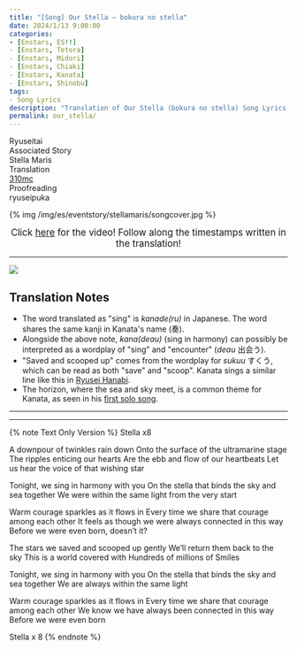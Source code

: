 ```yaml
---
title: "[Song] Our Stella – bokura no stella"
date: 2024/1/13 9:00:00
categories:
- [Enstars, ES!!]
- [Enstars, Tetora]
- [Enstars, Midori]
- [Enstars, Chiaki]
- [Enstars, Kanata]
- [Enstars, Shinobu]
tags:
- Song Lyrics
description: "Translation of Our Stella (bokura no stella) Song Lyrics by 310mc. By Ryuseitai from the Climax Event Stella Maris."
permalink: our_stella/
---
```

<div class="three-wrapper" style="--storyColor:#965e7d;--storyColor-rgb:150,94,125;--storyColor-h:326.8;--storyColor-s: 23%;--storyColor-l:47.8%;">
    <div class="info-area">
        <div class="info">
            <div class="info-item characters">
                <div class="label">
                    Ryuseitai
                </div>
                <div class="value">
                <a href="/categories/Enstars/Kanata" character="Kanata"></a>
                <a href="/categories/Enstars/Tetora" character="Tetora"></a>
                <a href="/categories/Enstars/Chiaki" character="Chiaki"></a>
                <a href="/categories/Enstars/Midori" character="Midori"></a>
                <a href="/categories/Enstars/Shinobu" character="Shinobu"></a>
                </div>
            </div>
            <div class="info-item one">
                <div class="label">
                    Associated Story
                </div>
                <div class="value">
                    Stella Maris<!--<a href="/stella_maris">Stella Maris</a>-->
                </div>
            </div>
            <div class="info-item two">
                <div class="label">
                    Translation
                </div>
                <div class="value">
                    <a href="/about">310mc</a>
                </div>
            </div>
            <div class="info-item three">
                <div class="label">
                   Proofreading
                </div>
                <div class="value">
                    ryuseipuka
                </div>
            </div>
        </div>
    </div>
</div>

<!-- more -->

{% img /img/es/eventstory/stellamaris/songcover.jpg %}

<big><p align="center">Click <a href="https://www.youtube.com/watch?v=USpJ_6dGGTg" target="_blank">here</a> for the video! Follow along the timestamps written in the translation!</p></big>

<hr>

<img src="/img/es/songs/ourstella.png">

## Translation Notes

* The word translated as "sing" is <em>kanade(ru)</em> in Japanese. The word shares the same kanji in Kanata's name (奏).
* Alongside the above note, <em>kana(deau)</em> (sing in harmony) can possibly be interpreted as a wordplay of "sing" and "encounter" (<em>deau</em> 出会う).
* "Saved and scooped up" comes from the wordplay for <em>sukuu</em> すくう, which can be read as both "save" and "scoop". Kanata sings a similar line like this in <a href="https://ensemble-stars.fandom.com/wiki/Ryusei_Hanabi_(Lyrics)" target="_blank">Ryusei Hanabi</a>.
* The horizon, where the sea and sky meet, is a common theme for Kanata, as seen in his <a href="https://ensemble-stars.fandom.com/wiki/Marine_Blue_Rendezvous_(Lyrics)" target="_blank">first solo song</a>.

<hr>
<hr>

{% note Text Only Version %}
Stella x8

A downpour of twinkles rain down
Onto the surface of the ultramarine stage
The ripples enticing our hearts
Are the ebb and flow of our heartbeats
Let us hear the voice of that wishing star


Tonight, we sing in harmony with you
On the stella that binds the sky and sea together
We were within the same light from the very start


Warm courage sparkles as it flows in
Every time we share that courage among each other
It feels as though we were always connected in this way
Before we were even born,
doesn’t it?


The stars we saved and scooped up gently
We’ll return them back to the sky
This is a world covered with
Hundreds of millions of
Smiles


Tonight, we sing in harmony with you
On the stella that binds the sky and sea together
We are always within the same light

Warm courage sparkles as it flows in
Every time we share that courage among each other
We know we have always been connected in this way
Before we were even born

Stella x 8
{% endnote %}
